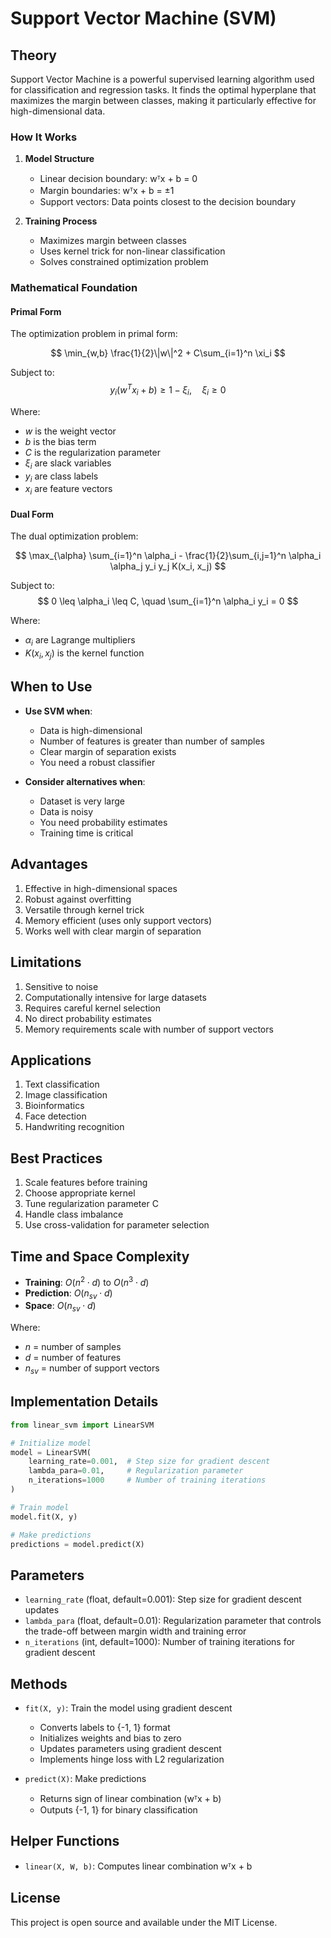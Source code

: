 # Support Vector Machine (SVM)

## Theory

Support Vector Machine is a powerful supervised learning algorithm used for classification and regression tasks. It finds the optimal hyperplane that maximizes the margin between classes, making it particularly effective for high-dimensional data.

### How It Works

1. **Model Structure**
   - Linear decision boundary: wᵀx + b = 0
   - Margin boundaries: wᵀx + b = ±1
   - Support vectors: Data points closest to the decision boundary

2. **Training Process**
   - Maximizes margin between classes
   - Uses kernel trick for non-linear classification
   - Solves constrained optimization problem

### Mathematical Foundation

#### Primal Form
The optimization problem in primal form:

$$
\min_{w,b} \frac{1}{2}\|w\|^2 + C\sum_{i=1}^n \xi_i
$$

Subject to:
$$y_i(w^T x_i + b) \geq 1 - \xi_i, \quad \xi_i \geq 0$$

Where:
- $w$ is the weight vector
- $b$ is the bias term
- $C$ is the regularization parameter
- $\xi_i$ are slack variables
- $y_i$ are class labels
- $x_i$ are feature vectors

#### Dual Form
The dual optimization problem:

$$
\max_{\alpha} \sum_{i=1}^n \alpha_i - \frac{1}{2}\sum_{i,j=1}^n \alpha_i \alpha_j y_i y_j K(x_i, x_j)
$$

Subject to:
$$
0 \leq \alpha_i \leq C, \quad \sum_{i=1}^n \alpha_i y_i = 0
$$

Where:
- $\alpha_i$ are Lagrange multipliers
- $K(x_i, x_j)$ is the kernel function

## When to Use

- **Use SVM when**:
  - Data is high-dimensional
  - Number of features is greater than number of samples
  - Clear margin of separation exists
  - You need a robust classifier

- **Consider alternatives when**:
  - Dataset is very large
  - Data is noisy
  - You need probability estimates
  - Training time is critical

## Advantages

1. Effective in high-dimensional spaces
2. Robust against overfitting
3. Versatile through kernel trick
4. Memory efficient (uses only support vectors)
5. Works well with clear margin of separation

## Limitations

1. Sensitive to noise
2. Computationally intensive for large datasets
3. Requires careful kernel selection
4. No direct probability estimates
5. Memory requirements scale with number of support vectors

## Applications

1. Text classification
2. Image classification
3. Bioinformatics
4. Face detection
5. Handwriting recognition

## Best Practices

1. Scale features before training
2. Choose appropriate kernel
3. Tune regularization parameter C
4. Handle class imbalance
5. Use cross-validation for parameter selection

## Time and Space Complexity

- **Training**: $O(n^2 \cdot d)$ to $O(n^3 \cdot d)$
- **Prediction**: $O(n_{sv} \cdot d)$
- **Space**: $O(n_{sv} \cdot d)$

Where:
- $n$ = number of samples
- $d$ = number of features
- $n_{sv}$ = number of support vectors

## Implementation Details

```python
from linear_svm import LinearSVM

# Initialize model
model = LinearSVM(
    learning_rate=0.001,  # Step size for gradient descent
    lambda_para=0.01,     # Regularization parameter
    n_iterations=1000     # Number of training iterations
)

# Train model
model.fit(X, y)

# Make predictions
predictions = model.predict(X)
```

## Parameters

- `learning_rate` (float, default=0.001): Step size for gradient descent updates
- `lambda_para` (float, default=0.01): Regularization parameter that controls the trade-off between margin width and training error
- `n_iterations` (int, default=1000): Number of training iterations for gradient descent

## Methods

- `fit(X, y)`: Train the model using gradient descent
  - Converts labels to {-1, 1} format
  - Initializes weights and bias to zero
  - Updates parameters using gradient descent
  - Implements hinge loss with L2 regularization

- `predict(X)`: Make predictions
  - Returns sign of linear combination (wᵀx + b)
  - Outputs {-1, 1} for binary classification

## Helper Functions

- `linear(X, W, b)`: Computes linear combination wᵀx + b

## License

This project is open source and available under the MIT License.
